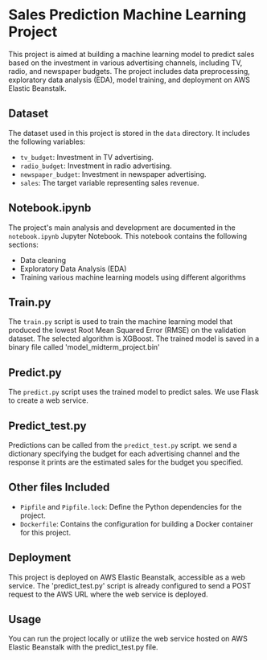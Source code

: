 # Sales Prediction Machine Learning Project

This project is aimed at building a machine learning model to predict sales based on the investment in various advertising channels, including TV, radio, and newspaper budgets. The project includes data preprocessing, exploratory data analysis (EDA), model training, and deployment on AWS Elastic Beanstalk.

## Dataset

The dataset used in this project is stored in the `data` directory. It includes the following variables:
- `tv_budget`: Investment in TV advertising.
- `radio_budget`: Investment in radio advertising.
- `newspaper_budget`: Investment in newspaper advertising.
- `sales`: The target variable representing sales revenue.

##   Notebook.ipynb

The project's main analysis and development are documented in the `notebook.ipynb` Jupyter Notebook. This notebook contains the following sections:
- Data cleaning
- Exploratory Data Analysis (EDA)
- Training various machine learning models using different algorithms

## Train.py

The `train.py` script is used to train the machine learning model that produced the lowest Root Mean Squared Error (RMSE) on the validation dataset. The selected algorithm is XGBoost. The trained model is saved in a binary file called 'model_midterm_project.bin'

## Predict.py

The `predict.py` script uses the trained model to predict sales. We use Flask to create a web service.

## Predict_test.py

Predictions can be called from the `predict_test.py` script. we send a dictionary specifying the budget for each advertising channel and the response it prints are the estimated sales for the budget you specified.

## Other files Included

- `Pipfile` and `Pipfile.lock`: Define the Python dependencies for the project.
- `Dockerfile`: Contains the configuration for building a Docker container for this project.

## Deployment

This project is deployed on AWS Elastic Beanstalk, accessible as a web service. The 'predict_test.py' script is already configured to send a POST request to the AWS URL where the web service is deployed.

## Usage

You can run the project locally or utilize the web service hosted on AWS Elastic Beanstalk with the predict_test.py file.
